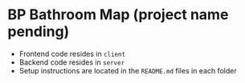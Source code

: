 # BP Bathroom Map (project name pending)

* Frontend code resides in `client`
* Backend code resides in `server`
* Setup instructions are located in the `README.md` files in each folder 